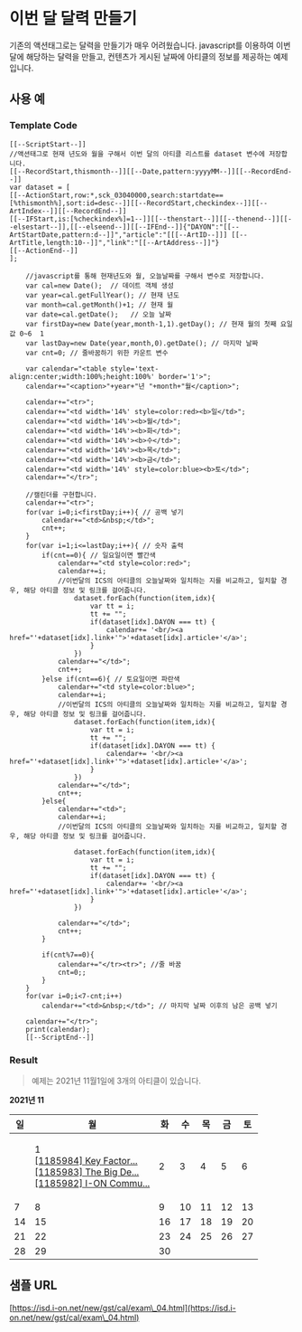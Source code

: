 # 이번 달 달력 만들기

기존의 액션태그로는 달력을 만들기가 매우 어려웠습니다.  javascript를 이용하여 이번달에 해당하는 달력을 만들고, 컨텐츠가 게시된 날짜에 아티클의 정보를 제공하는 예제입니다. &#x20;

## 사용 예&#x20;

### Template Code

```
[[--ScriptStart--]]
//액션태그로 현재 년도와 월을 구해서 이번 달의 아티클 리스트를 dataset 변수에 저장합니다.
[[--RecordStart,thismonth--]][[--Date,pattern:yyyyMM--]][[--RecordEnd--]]
var dataset = [
[[--ActionStart,row:*,sck_03040000,search:startdate==[%thismonth%],sort:id=desc--]][[--RecordStart,checkindex--]][[--ArtIndex--]][[--RecordEnd--]]
[[--IFStart,is:[%checkindex%]=1--]][[--thenstart--]][[--thenend--]][[--elsestart--]],[[--elseend--]][[--IFEnd--]]{"DAYON":"[[--ArtStartDate,pattern:d--]]","article":"[[[--ArtID--]]] [[--ArtTitle,length:10--]]","link":"[[--ArtAddress--]]"}
[[--ActionEnd--]]
];

	//javascript를 통해 현재년도와 월, 오늘날짜를 구해서 변수로 저장합니다.
	var cal=new Date();  // 데이트 객체 생성
	var year=cal.getFullYear(); // 현재 년도
	var month=cal.getMonth()+1; // 현재 월
	var date=cal.getDate();   // 오늘 날짜
	var firstDay=new Date(year,month-1,1).getDay(); // 현재 월의 첫째 요일 값 0~6  1
	var lastDay=new Date(year,month,0).getDate(); // 마지막 날짜
	var cnt=0; // 줄바꿈하기 위한 카운트 변수

	var	calendar="<table style='text-align:center;width:100%;height:100%' border='1'>";
	calendar+="<caption>"+year+"년 "+month+"월</caption>";
	
	calendar+="<tr>";
	calendar+="<td width='14%' style=color:red><b>일</td>";
	calendar+="<td width='14%'><b>월</td>";
	calendar+="<td width='14%'><b>화</td>";
	calendar+="<td width='14%'><b>수</td>";
	calendar+="<td width='14%'><b>목</td>";
	calendar+="<td width='14%'><b>금</td>";
	calendar+="<td width='14%' style=color:blue><b>토</td>";
	calendar+="</tr>";

	//캘린더를 구현합니다.
	calendar+="<tr>";
	for(var i=0;i<firstDay;i++){ // 공백 넣기
		calendar+="<td>&nbsp;</td>";
		cnt++;
	}	
	for(var i=1;i<=lastDay;i++){ // 숫자 출력
		if(cnt==0){ // 일요일이면 빨간색
			calendar+="<td style=color:red>";
			calendar+=i;
			//이번달의 ICS의 아티클의 오늘날짜와 일치하는 지를 비교하고, 일치할 경우, 해당 아티클 정보 및 링크를 걸어줍니다.
				dataset.forEach(function(item,idx){
					var tt = i;
					tt += "";
					if(dataset[idx].DAYON === tt) {
						calendar+= '<br/><a href="'+dataset[idx].link+'">'+dataset[idx].article+'</a>';
					}
				})
			calendar+="</td>";
			cnt++;
		}else if(cnt==6){ // 토요일이면 파란색
			calendar+="<td style=color:blue>";
			calendar+=i;
			//이번달의 ICS의 아티클의 오늘날짜와 일치하는 지를 비교하고, 일치할 경우, 해당 아티클 정보 및 링크를 걸어줍니다.
				dataset.forEach(function(item,idx){
					var tt = i;
					tt += "";
					if(dataset[idx].DAYON === tt) {
						calendar+= '<br/><a href="'+dataset[idx].link+'">'+dataset[idx].article+'</a>';
					}
				})		
			calendar+="</td>";
			cnt++;
		}else{
			calendar+="<td>";
			calendar+=i;
			//이번달의 ICS의 아티클의 오늘날짜와 일치하는 지를 비교하고, 일치할 경우, 해당 아티클 정보 및 링크를 걸어줍니다.

				dataset.forEach(function(item,idx){
					var tt = i;
					tt += "";
					if(dataset[idx].DAYON === tt) {
						calendar+= '<br/><a href="'+dataset[idx].link+'">'+dataset[idx].article+'</a>';
					}
				})
				
			calendar+="</td>";
			cnt++;	
		}		
		
		if(cnt%7==0){
			calendar+="</tr><tr>"; //줄 바꿈
			cnt=0;;
		}
	}
	for(var i=0;i<7-cnt;i++)
		calendar+="<td>&nbsp;</td>"; // 마지막 날짜 이후의 남은 공백 넣기
		
	calendar+="</tr>";
	print(calendar);
	[[--ScriptEnd--]]
```

### Result

> 예제는 2021년 11월1일에 3개의 아티클이 있습니다.

**2021년 11**

| **일** | **월**                                                                                                                                                                                                                                                                                                                                                                                                                                                                                                                                                                                                                                                                               | **화** | **수** | **목** | **금** | **토** |
| ----- | ----------------------------------------------------------------------------------------------------------------------------------------------------------------------------------------------------------------------------------------------------------------------------------------------------------------------------------------------------------------------------------------------------------------------------------------------------------------------------------------------------------------------------------------------------------------------------------------------------------------------------------------------------------------------------------- | ----- | ----- | ----- | ----- | ----- |
|       | <p>1<br><a href="https://isd.i-on.net/choonzang/publish/preview.do?pageNumber=1&#x26;pageString=1&#x26;catId=sck_03040000&#x26;tplId=1406&#x26;artId=1185984&#x26;publishingDate=20211101-153331">[1185984] Key Factor...</a><br><a href="https://isd.i-on.net/choonzang/publish/preview.do?pageNumber=1&#x26;pageString=1&#x26;catId=sck_03040000&#x26;tplId=1406&#x26;artId=1185983&#x26;publishingDate=20211101-153331">[1185983] The Big De...</a><br><a href="https://isd.i-on.net/choonzang/publish/preview.do?pageNumber=1&#x26;pageString=1&#x26;catId=sck_03040000&#x26;tplId=1406&#x26;artId=1185982&#x26;publishingDate=20211101-153331">[1185982] I-ON Commu...</a></p> | 2     | 3     | 4     | 5     | 6     |
| 7     | 8                                                                                                                                                                                                                                                                                                                                                                                                                                                                                                                                                                                                                                                                                   | 9     | 10    | 11    | 12    | 13    |
| 14    | 15                                                                                                                                                                                                                                                                                                                                                                                                                                                                                                                                                                                                                                                                                  | 16    | 17    | 18    | 19    | 20    |
| 21    | 22                                                                                                                                                                                                                                                                                                                                                                                                                                                                                                                                                                                                                                                                                  | 23    | 24    | 25    | 26    | 27    |
| 28    | 29                                                                                                                                                                                                                                                                                                                                                                                                                                                                                                                                                                                                                                                                                  | 30    |       |       |       |       |



## 샘플 URL

[https://isd.i-on.net/new/gst/cal/exam\_04.html](https://isd.i-on.net/new/gst/cal/exam\_04.html)
